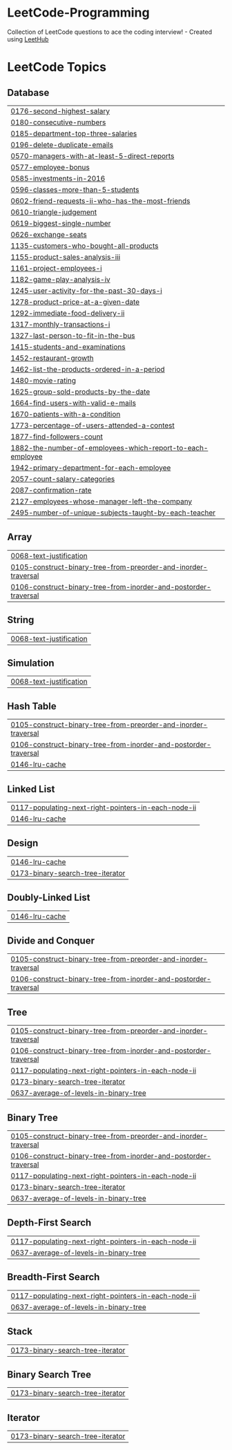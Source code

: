 # LeetCode-Programming
Collection of LeetCode questions to ace the coding interview! - Created using [LeetHub](https://github.com/QasimWani/LeetHub)

<!---LeetCode Topics Start-->
# LeetCode Topics
## Database
|  |
| ------- |
| [0176-second-highest-salary](https://github.com/hhosseinian/LeetCode-Programming/tree/master/0176-second-highest-salary) |
| [0180-consecutive-numbers](https://github.com/hhosseinian/LeetCode-Programming/tree/master/0180-consecutive-numbers) |
| [0185-department-top-three-salaries](https://github.com/hhosseinian/LeetCode-Programming/tree/master/0185-department-top-three-salaries) |
| [0196-delete-duplicate-emails](https://github.com/hhosseinian/LeetCode-Programming/tree/master/0196-delete-duplicate-emails) |
| [0570-managers-with-at-least-5-direct-reports](https://github.com/hhosseinian/LeetCode-Programming/tree/master/0570-managers-with-at-least-5-direct-reports) |
| [0577-employee-bonus](https://github.com/hhosseinian/LeetCode-Programming/tree/master/0577-employee-bonus) |
| [0585-investments-in-2016](https://github.com/hhosseinian/LeetCode-Programming/tree/master/0585-investments-in-2016) |
| [0596-classes-more-than-5-students](https://github.com/hhosseinian/LeetCode-Programming/tree/master/0596-classes-more-than-5-students) |
| [0602-friend-requests-ii-who-has-the-most-friends](https://github.com/hhosseinian/LeetCode-Programming/tree/master/0602-friend-requests-ii-who-has-the-most-friends) |
| [0610-triangle-judgement](https://github.com/hhosseinian/LeetCode-Programming/tree/master/0610-triangle-judgement) |
| [0619-biggest-single-number](https://github.com/hhosseinian/LeetCode-Programming/tree/master/0619-biggest-single-number) |
| [0626-exchange-seats](https://github.com/hhosseinian/LeetCode-Programming/tree/master/0626-exchange-seats) |
| [1135-customers-who-bought-all-products](https://github.com/hhosseinian/LeetCode-Programming/tree/master/1135-customers-who-bought-all-products) |
| [1155-product-sales-analysis-iii](https://github.com/hhosseinian/LeetCode-Programming/tree/master/1155-product-sales-analysis-iii) |
| [1161-project-employees-i](https://github.com/hhosseinian/LeetCode-Programming/tree/master/1161-project-employees-i) |
| [1182-game-play-analysis-iv](https://github.com/hhosseinian/LeetCode-Programming/tree/master/1182-game-play-analysis-iv) |
| [1245-user-activity-for-the-past-30-days-i](https://github.com/hhosseinian/LeetCode-Programming/tree/master/1245-user-activity-for-the-past-30-days-i) |
| [1278-product-price-at-a-given-date](https://github.com/hhosseinian/LeetCode-Programming/tree/master/1278-product-price-at-a-given-date) |
| [1292-immediate-food-delivery-ii](https://github.com/hhosseinian/LeetCode-Programming/tree/master/1292-immediate-food-delivery-ii) |
| [1317-monthly-transactions-i](https://github.com/hhosseinian/LeetCode-Programming/tree/master/1317-monthly-transactions-i) |
| [1327-last-person-to-fit-in-the-bus](https://github.com/hhosseinian/LeetCode-Programming/tree/master/1327-last-person-to-fit-in-the-bus) |
| [1415-students-and-examinations](https://github.com/hhosseinian/LeetCode-Programming/tree/master/1415-students-and-examinations) |
| [1452-restaurant-growth](https://github.com/hhosseinian/LeetCode-Programming/tree/master/1452-restaurant-growth) |
| [1462-list-the-products-ordered-in-a-period](https://github.com/hhosseinian/LeetCode-Programming/tree/master/1462-list-the-products-ordered-in-a-period) |
| [1480-movie-rating](https://github.com/hhosseinian/LeetCode-Programming/tree/master/1480-movie-rating) |
| [1625-group-sold-products-by-the-date](https://github.com/hhosseinian/LeetCode-Programming/tree/master/1625-group-sold-products-by-the-date) |
| [1664-find-users-with-valid-e-mails](https://github.com/hhosseinian/LeetCode-Programming/tree/master/1664-find-users-with-valid-e-mails) |
| [1670-patients-with-a-condition](https://github.com/hhosseinian/LeetCode-Programming/tree/master/1670-patients-with-a-condition) |
| [1773-percentage-of-users-attended-a-contest](https://github.com/hhosseinian/LeetCode-Programming/tree/master/1773-percentage-of-users-attended-a-contest) |
| [1877-find-followers-count](https://github.com/hhosseinian/LeetCode-Programming/tree/master/1877-find-followers-count) |
| [1882-the-number-of-employees-which-report-to-each-employee](https://github.com/hhosseinian/LeetCode-Programming/tree/master/1882-the-number-of-employees-which-report-to-each-employee) |
| [1942-primary-department-for-each-employee](https://github.com/hhosseinian/LeetCode-Programming/tree/master/1942-primary-department-for-each-employee) |
| [2057-count-salary-categories](https://github.com/hhosseinian/LeetCode-Programming/tree/master/2057-count-salary-categories) |
| [2087-confirmation-rate](https://github.com/hhosseinian/LeetCode-Programming/tree/master/2087-confirmation-rate) |
| [2127-employees-whose-manager-left-the-company](https://github.com/hhosseinian/LeetCode-Programming/tree/master/2127-employees-whose-manager-left-the-company) |
| [2495-number-of-unique-subjects-taught-by-each-teacher](https://github.com/hhosseinian/LeetCode-Programming/tree/master/2495-number-of-unique-subjects-taught-by-each-teacher) |
## Array
|  |
| ------- |
| [0068-text-justification](https://github.com/hhosseinian/LeetCode-Programming/tree/master/0068-text-justification) |
| [0105-construct-binary-tree-from-preorder-and-inorder-traversal](https://github.com/hhosseinian/LeetCode-Programming/tree/master/0105-construct-binary-tree-from-preorder-and-inorder-traversal) |
| [0106-construct-binary-tree-from-inorder-and-postorder-traversal](https://github.com/hhosseinian/LeetCode-Programming/tree/master/0106-construct-binary-tree-from-inorder-and-postorder-traversal) |
## String
|  |
| ------- |
| [0068-text-justification](https://github.com/hhosseinian/LeetCode-Programming/tree/master/0068-text-justification) |
## Simulation
|  |
| ------- |
| [0068-text-justification](https://github.com/hhosseinian/LeetCode-Programming/tree/master/0068-text-justification) |
## Hash Table
|  |
| ------- |
| [0105-construct-binary-tree-from-preorder-and-inorder-traversal](https://github.com/hhosseinian/LeetCode-Programming/tree/master/0105-construct-binary-tree-from-preorder-and-inorder-traversal) |
| [0106-construct-binary-tree-from-inorder-and-postorder-traversal](https://github.com/hhosseinian/LeetCode-Programming/tree/master/0106-construct-binary-tree-from-inorder-and-postorder-traversal) |
| [0146-lru-cache](https://github.com/hhosseinian/LeetCode-Programming/tree/master/0146-lru-cache) |
## Linked List
|  |
| ------- |
| [0117-populating-next-right-pointers-in-each-node-ii](https://github.com/hhosseinian/LeetCode-Programming/tree/master/0117-populating-next-right-pointers-in-each-node-ii) |
| [0146-lru-cache](https://github.com/hhosseinian/LeetCode-Programming/tree/master/0146-lru-cache) |
## Design
|  |
| ------- |
| [0146-lru-cache](https://github.com/hhosseinian/LeetCode-Programming/tree/master/0146-lru-cache) |
| [0173-binary-search-tree-iterator](https://github.com/hhosseinian/LeetCode-Programming/tree/master/0173-binary-search-tree-iterator) |
## Doubly-Linked List
|  |
| ------- |
| [0146-lru-cache](https://github.com/hhosseinian/LeetCode-Programming/tree/master/0146-lru-cache) |
## Divide and Conquer
|  |
| ------- |
| [0105-construct-binary-tree-from-preorder-and-inorder-traversal](https://github.com/hhosseinian/LeetCode-Programming/tree/master/0105-construct-binary-tree-from-preorder-and-inorder-traversal) |
| [0106-construct-binary-tree-from-inorder-and-postorder-traversal](https://github.com/hhosseinian/LeetCode-Programming/tree/master/0106-construct-binary-tree-from-inorder-and-postorder-traversal) |
## Tree
|  |
| ------- |
| [0105-construct-binary-tree-from-preorder-and-inorder-traversal](https://github.com/hhosseinian/LeetCode-Programming/tree/master/0105-construct-binary-tree-from-preorder-and-inorder-traversal) |
| [0106-construct-binary-tree-from-inorder-and-postorder-traversal](https://github.com/hhosseinian/LeetCode-Programming/tree/master/0106-construct-binary-tree-from-inorder-and-postorder-traversal) |
| [0117-populating-next-right-pointers-in-each-node-ii](https://github.com/hhosseinian/LeetCode-Programming/tree/master/0117-populating-next-right-pointers-in-each-node-ii) |
| [0173-binary-search-tree-iterator](https://github.com/hhosseinian/LeetCode-Programming/tree/master/0173-binary-search-tree-iterator) |
| [0637-average-of-levels-in-binary-tree](https://github.com/hhosseinian/LeetCode-Programming/tree/master/0637-average-of-levels-in-binary-tree) |
## Binary Tree
|  |
| ------- |
| [0105-construct-binary-tree-from-preorder-and-inorder-traversal](https://github.com/hhosseinian/LeetCode-Programming/tree/master/0105-construct-binary-tree-from-preorder-and-inorder-traversal) |
| [0106-construct-binary-tree-from-inorder-and-postorder-traversal](https://github.com/hhosseinian/LeetCode-Programming/tree/master/0106-construct-binary-tree-from-inorder-and-postorder-traversal) |
| [0117-populating-next-right-pointers-in-each-node-ii](https://github.com/hhosseinian/LeetCode-Programming/tree/master/0117-populating-next-right-pointers-in-each-node-ii) |
| [0173-binary-search-tree-iterator](https://github.com/hhosseinian/LeetCode-Programming/tree/master/0173-binary-search-tree-iterator) |
| [0637-average-of-levels-in-binary-tree](https://github.com/hhosseinian/LeetCode-Programming/tree/master/0637-average-of-levels-in-binary-tree) |
## Depth-First Search
|  |
| ------- |
| [0117-populating-next-right-pointers-in-each-node-ii](https://github.com/hhosseinian/LeetCode-Programming/tree/master/0117-populating-next-right-pointers-in-each-node-ii) |
| [0637-average-of-levels-in-binary-tree](https://github.com/hhosseinian/LeetCode-Programming/tree/master/0637-average-of-levels-in-binary-tree) |
## Breadth-First Search
|  |
| ------- |
| [0117-populating-next-right-pointers-in-each-node-ii](https://github.com/hhosseinian/LeetCode-Programming/tree/master/0117-populating-next-right-pointers-in-each-node-ii) |
| [0637-average-of-levels-in-binary-tree](https://github.com/hhosseinian/LeetCode-Programming/tree/master/0637-average-of-levels-in-binary-tree) |
## Stack
|  |
| ------- |
| [0173-binary-search-tree-iterator](https://github.com/hhosseinian/LeetCode-Programming/tree/master/0173-binary-search-tree-iterator) |
## Binary Search Tree
|  |
| ------- |
| [0173-binary-search-tree-iterator](https://github.com/hhosseinian/LeetCode-Programming/tree/master/0173-binary-search-tree-iterator) |
## Iterator
|  |
| ------- |
| [0173-binary-search-tree-iterator](https://github.com/hhosseinian/LeetCode-Programming/tree/master/0173-binary-search-tree-iterator) |
<!---LeetCode Topics End-->